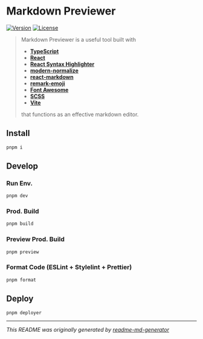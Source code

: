 # Markdown Previewer
[![Version](https://img.shields.io/badge/dynamic/json?url=https://raw.githubusercontent.com/eldarlrd/markdown-previewer/main/package.json&query=version&logo=git-extensions&label=version&labelColor=475569&color=0284c7)](https://github.com/eldarlrd/markdown-previewer/blob/main/package.json)
[![License](https://img.shields.io/badge/dynamic/json?url=https://raw.githubusercontent.com/eldarlrd/markdown-previewer/main/package.json&query=license&logo=open-source-initiative&logoColor=fff&label=license&labelColor=475569&color=c026d3)](https://github.com/eldarlrd/markdown-previewer/blob/main/LICENSE)

> Markdown Previewer is a useful tool built with
> - **[TypeScript](https://typescriptlang.org)**
> - **[React](https://react.dev)**
> - **[React Syntax Highlighter](https://react-syntax-highlighter.github.io/react-syntax-highlighter)**
> - **[modern-normalize](https://github.com/sindresorhus/modern-normalize)**
> - **[react-markdown](https://remarkjs.github.io/react-markdown)**
> - **[remark-emoji](https://github.com/rhysd/remark-emoji)**
> - **[Font Awesome](https://fontawesome.com)**
> - **[SCSS](https://sass-lang.com)**
> - **[Vite](https://vitejs.dev)**
>
> that functions as an effective markdown editor.

## Install
```sh
pnpm i
```
## Develop
### Run Env.
```sh
pnpm dev
```
### Prod. Build
```sh
pnpm build
```
### Preview Prod. Build
```sh
pnpm preview
```
### Format Code (ESLint + Stylelint + Prettier)
```sh
pnpm format
```
## Deploy
```sh
pnpm deployer
```
***
*This README was originally generated by [readme-md-generator](https://github.com/kefranabg/readme-md-generator)*